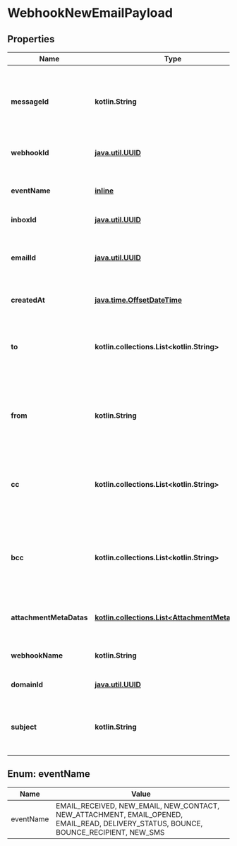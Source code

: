 
# WebhookNewEmailPayload

## Properties
Name | Type | Description | Notes
------------ | ------------- | ------------- | -------------
**messageId** | **kotlin.String** | Idempotent message ID. Store this ID locally or in a database to prevent message duplication. | 
**webhookId** | [**java.util.UUID**](java.util.UUID) | ID of webhook entity being triggered | 
**eventName** | [**inline**](#EventNameEnum) | Name of the event type webhook is being triggered for. | 
**inboxId** | [**java.util.UUID**](java.util.UUID) | Id of the inbox | 
**emailId** | [**java.util.UUID**](java.util.UUID) | ID of the email that was received. Use this ID for fetching the email with the &#x60;EmailController&#x60;. | 
**createdAt** | [**java.time.OffsetDateTime**](java.time.OffsetDateTime) | Date time of event creation | 
**to** | **kotlin.collections.List&lt;kotlin.String&gt;** | List of &#x60;To&#x60; recipient email addresses that the email was addressed to. See recipients object for names. | 
**from** | **kotlin.String** | Who the email was sent from. An email address - see fromName for the sender name. | 
**cc** | **kotlin.collections.List&lt;kotlin.String&gt;** | List of &#x60;CC&#x60; recipients email addresses that the email was addressed to. See recipients object for names. | 
**bcc** | **kotlin.collections.List&lt;kotlin.String&gt;** | List of &#x60;BCC&#x60; recipients email addresses that the email was addressed to. See recipients object for names. | 
**attachmentMetaDatas** | [**kotlin.collections.List&lt;AttachmentMetaData&gt;**](AttachmentMetaData) | List of attachment meta data objects if attachments present | 
**webhookName** | **kotlin.String** | Name of the webhook being triggered |  [optional]
**domainId** | [**java.util.UUID**](java.util.UUID) | Id of the domain that received an email |  [optional]
**subject** | **kotlin.String** | The subject line of the email message as specified by SMTP subject header |  [optional]


<a name="EventNameEnum"></a>
## Enum: eventName
Name | Value
---- | -----
eventName | EMAIL_RECEIVED, NEW_EMAIL, NEW_CONTACT, NEW_ATTACHMENT, EMAIL_OPENED, EMAIL_READ, DELIVERY_STATUS, BOUNCE, BOUNCE_RECIPIENT, NEW_SMS



